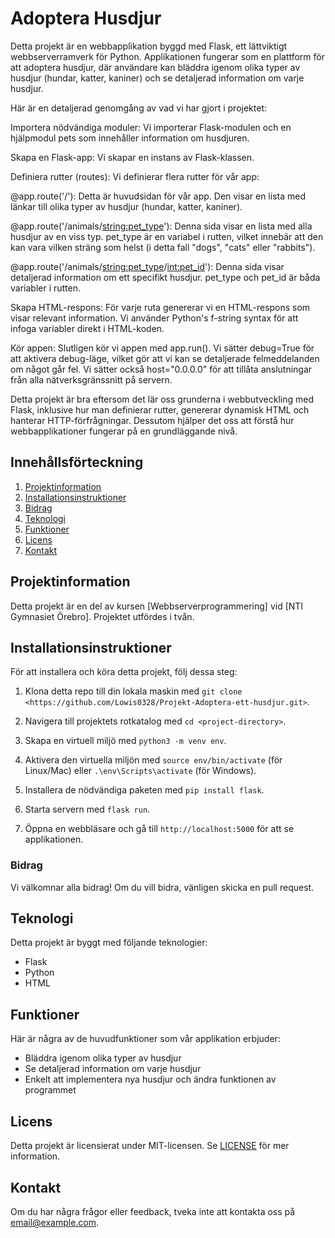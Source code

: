 # Adoptera Husdjur
Detta projekt är en webbapplikation byggd med Flask, ett lättviktigt webbserverramverk för Python. Applikationen fungerar som en plattform för att adoptera husdjur, där användare kan bläddra igenom olika typer av husdjur (hundar, katter, kaniner) och se detaljerad information om varje husdjur.

Här är en detaljerad genomgång av vad vi har gjort i projektet:

Importera nödvändiga moduler: Vi importerar Flask-modulen och en hjälpmodul pets som innehåller information om husdjuren.

Skapa en Flask-app: Vi skapar en instans av Flask-klassen.

Definiera rutter (routes): Vi definierar flera rutter för vår app:

@app.route('/'): Detta är huvudsidan för vår app. Den visar en lista med länkar till olika typer av husdjur (hundar, katter, kaniner).

@app.route('/animals/<string:pet_type>'): Denna sida visar en lista med alla husdjur av en viss typ. pet_type är en variabel i rutten, vilket innebär att den kan vara vilken sträng som helst (i detta fall "dogs", "cats" eller "rabbits").

@app.route('/animals/<string:pet_type>/<int:pet_id>'): Denna sida visar detaljerad information om ett specifikt husdjur. pet_type och pet_id är båda variabler i rutten.

Skapa HTML-respons: För varje ruta genererar vi en HTML-respons som visar relevant information. Vi använder Python's f-string syntax för att infoga variabler direkt i HTML-koden.

Kör appen: Slutligen kör vi appen med app.run(). Vi sätter debug=True för att aktivera debug-läge, vilket gör att vi kan se detaljerade felmeddelanden om något går fel. Vi sätter också host="0.0.0.0" för att tillåta anslutningar från alla nätverksgränssnitt på servern.

Detta projekt är bra eftersom det lär oss grunderna i webbutveckling med Flask, inklusive hur man definierar rutter, genererar dynamisk HTML och hanterar HTTP-förfrågningar. Dessutom hjälper det oss att förstå hur webbapplikationer fungerar på en grundläggande nivå.

## Innehållsförteckning
1. [Projektinformation](#adoptera-husdjur)
2. [Installationsinstruktioner](#installationsinstruktioner)
3. [Bidrag](#bidrag)
4. [Teknologi](#teknologi)
5. [Funktioner](#funktioner)
6. [Licens](#licens)
7. [Kontakt](#kontakt)

## Projektinformation
Detta projekt är en del av kursen [Webbserverprogrammering] vid [NTI Gymnasiet Örebro]. Projektet utfördes i tvån.

## Installationsinstruktioner
För att installera och köra detta projekt, följ dessa steg:

1. Klona detta repo till din lokala maskin med `git clone <https://github.com/Lowis0328/Projekt-Adoptera-ett-husdjur.git>`.

2. Navigera till projektets rotkatalog med `cd <project-directory>`.

3. Skapa en virtuell miljö med `python3 -m venv env`.

4. Aktivera den virtuella miljön med `source env/bin/activate` (för Linux/Mac) eller `.\env\Scripts\activate` (för Windows).

5. Installera de nödvändiga paketen med `pip install flask`.

6. Starta servern med `flask run`.

7. Öppna en webbläsare och gå till `http://localhost:5000` för att se applikationen.

### Bidrag

Vi välkomnar alla bidrag! Om du vill bidra, vänligen skicka en pull request.

## Teknologi

Detta projekt är byggt med följande teknologier:

- Flask
- Python
- HTML

## Funktioner

Här är några av de huvudfunktioner som vår applikation erbjuder:

- Bläddra igenom olika typer av husdjur
- Se detaljerad information om varje husdjur
- Enkelt att implementera nya husdjur och ändra funktionen av programmet

## Licens

Detta projekt är licensierat under MIT-licensen. Se [LICENSE](LICENSE) för mer information.

## Kontakt

Om du har några frågor eller feedback, tveka inte att kontakta oss på [email@example.com](mailto:email@example.com).
